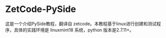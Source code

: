 # ZetCode-PySide
这是一个介绍PySide教程，翻译自 zetcode。本教程基于linux进行创建和测试程序，具体的实践环境是 linuxmint18 系统，python 版本是2.7.11+。 
